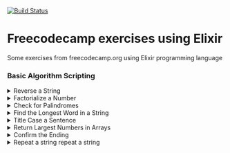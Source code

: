 [![Build Status](https://img.shields.io/badge/status-work%20in%20progress-orange.svg)](https://learn.freecodecamp.org/)

# Freecodecamp exercises using Elixir
Some exercises from freecodecamp.org using Elixir programming language

### Basic Algorithm Scripting

  <details><summary>Reverse a String</summary>

  ```elixir
  # Reverse a String:
  iex> IO.puts(String.reverse("hello"))
  olleh
  :ok
  ```
  **[⬆ back to top](#basic-algorithm-scripting)**
  </details>

  <details><summary>Factorialize a Number</summary>

  ```elixir
  # Factorialize a Number:
  defmodule Math do
    def factorial(0), do: 1
    def factorial(n) when n > 0 do
      n * (factorial(n-1))
    end
  end

  iex> IO.puts(Math.factorial(3)) # or IO.puts Math.factorial(3)
  6
  :ok
  ```
  **[⬆ back to top](#basic-algorithm-scripting)**
  </details>

  <details><summary>Check for Palindromes</summary>

  ```elixir
  # Check for Palindromes:
  defmodule Word do
    @spec is_palindrome?(char) :: String
    def is_palindrome?(char) do
      old = Regex.scan(~r/[^\s+^\W+]/i,char)
              |> Enum.join
              |> String.downcase

      old === String.reverse(old)
    end
  end

  iex> IO.puts Word.is_palindrome?("A nut for a jar of tuna")
  true
  :ok

  % IO.puts("foo" =~ ~r/foo/)
  ```
  **[⬆ back to top](#basic-algorithm-scripting)**
  </details>

  <details><summary>Find the Longest Word in a String</summary>

  ```elixir
  # Find the Longest Word in a String:
  defmodule Word do
    def find_longest(str) do
      str
      |> String.split()
      |> Enum.map(&String.length/1)
      |> Enum.max()
    end
  end

  iex> IO.puts Word.find_longest("foo this")
  4
  :ok


  # Find the Longest Word in a String version 2:
  defmodule Word do
    def find_longest(str) do
      length = str
      |> String.split()
      |> Enum.map(&String.length/1)
      |> Enum.max()
      
      value = str
      |> String.split()
      |> Enum.max()
      
      IO.puts "The longest word: #{value} (#{length} characters)"
    end
  end

  iex> Word.find_longest("foo this")
  "The longest word: this (4 characters)"
  ```
  **[⬆ back to top](#basic-algorithm-scripting)**
  </details>

  <details><summary>Title Case a Sentence</summary>

  ```elixir
  # Title Case a Sentence:
  defmodule Word do
    def title_case(str) do
      Enum.map(String.split(str),
        fn(x) -> String.capitalize(x) end)
      |> Enum.join(" ")
    end
  end

  iex> Word.title_case("foo this")
  "Foo This"
  ```
  **[⬆ back to top](#basic-algorithm-scripting)**
  </details>

  <details><summary>Return Largest Numbers in Arrays</summary>

  ```elixir
  # Return Largest Numbers in Arrays:
  defmodule Array do
    def largest_number(list) do
      for number <- list, do: Enum.max(number)
    end
  end

  iex> Array.largest_number([[13, 27, 18, 26], [4, 5, 1, 3], [32, 35, 37, 39], [1000, 1001, 857, 1]])
  [27, 5, 39, 1001]
  ```
  **[⬆ back to top](#basic-algorithm-scripting)**
  </details>

  <details><summary>Confirm the Ending</summary>

  ```elixir
  # Confirm the Ending:
  defmodule Word do
    def confirm_ending(string, match_string) do

      start = match_string |> String.length()

      pattern = String.slice(string, -start, start)

      match_string == pattern
    end
  end

  iex> Word.confirm_ending("bastion","ion")
  true

  iex> Word.confirm_ending("bastion","Ion")
  false

  # or use the built-in function
  iex> String.ends_with?("bastion", "ion")
  true

  iex> String.ends_with?("bastion", "Ion")
  false
  ```
  **[⬆ back to top](#basic-algorithm-scripting)**
  </details>

  <details><summary>Repeat a string repeat a string</summary>

  ```elixir
  # Repeat a string repeat a string:
  iex> String.duplicate("world", 2)
  "worldworld"

  # or another way:
  duplicate = fn string, number -> :binary.copy(string, number) end
  iex> duplicate.("the", 2)
  "thethe"
  ```
  **[⬆ back to top](#basic-algorithm-scripting)**
  </details>
